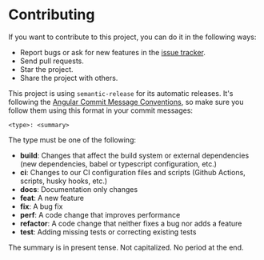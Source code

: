 # Contributing

If you want to contribute to this project, you can do it in the following ways:
- Report bugs or ask for new features in the [issue tracker](https://github.com/OCCMundial/occ-atomic/issues).
- Send pull requests.
- Star the project.
- Share the project with others.

This project is using `semantic-release` for its automatic releases. It's following the [Angular Commit Message Conventions](https://github.com/angular/angular/blob/master/CONTRIBUTING.md#-commit-message-format), so make sure you follow them using this format in your commit messages:
```
<type>: <summary>
```

The type must be one of the following:
- **build**: Changes that affect the build system or external dependencies (new dependencies, babel or typescript configuration, etc.)
- **ci**: Changes to our CI configuration files and scripts (Github Actions, scripts, husky hooks, etc.)
- **docs**: Documentation only changes
- **feat**: A new feature
- **fix**: A bug fix
- **perf**: A code change that improves performance
- **refactor**: A code change that neither fixes a bug nor adds a feature
- **test**: Adding missing tests or correcting existing tests

The summary is in present tense. Not capitalized. No period at the end.